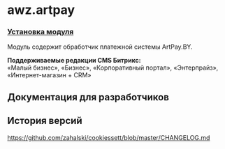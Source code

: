 # awz.artpay

### [Установка модуля](https://github.com/azahalski/artpay/tree/main/docs/install.md)


<!-- desc-start -->

Модуль содержит обработчик платежной системы ArtPay.BY.

**Поддерживаемые редакции CMS Битрикс:**<br>
«Малый бизнес», «Бизнес», «Корпоративный портал», «Энтерпрайз», «Интернет-магазин + CRM»

<!-- desc-end -->

<!-- dev-start -->

## Документация для разработчиков



<!-- dev-end -->

<!-- cl-start -->
## История версий

https://github.com/zahalski/cookiessett/blob/master/CHANGELOG.md

<!-- cl-end -->

